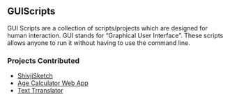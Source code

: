 <h2>GUIScripts</h2>

GUI Scripts are a collection of scripts/projects which are designed for human interaction. GUI stands for “Graphical User Interface”. These scripts allows anyone to run it without having to use the command line.

<h3>Projects Contributed</h3>

- [ShivjiSketch](https://github.com/prathimacode-hub/Awesome_Python_Scripts/tree/main/GUIScripts/Shivji%20Sketch%20Using%20Turtle)
- [Age Calculator Web App](https://github.com/Iamtripathisatyam/Awesome_Python_Scripts/tree/main/GUIScripts/Age%20Calculator%20WebApp)
- [Text Trranslator](https://github.com/prathimacode-hub/Awesome_Python_Scripts/tree/main/BasicPythonScripts/Alarm%20Clock)

